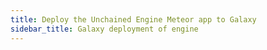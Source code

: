 ```yaml
---
title: Deploy the Unchained Engine Meteor app to Galaxy
sidebar_title: Galaxy deployment of engine
---
```


